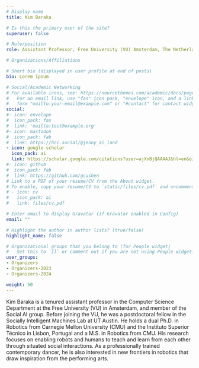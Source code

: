 ```yaml
---
# Display name
title: Kim Baraka

# Is this the primary user of the site?
superuser: false

# Role/position
role: Assistant Professor, Free University (VU) Amsterdam, The Netherland

# Organizations/Affiliations

# Short bio (displayed in user profile at end of posts)
bio: Lorem ipsum

# Social/Academic Networking
# For available icons, see: https://sourcethemes.com/academic/docs/page-builder/#icons
#   For an email link, use "fas" icon pack, "envelope" icon, and a link in the
#   form "mailto:your-email@example.com" or "#contact" for contact widget.
social:
#- icon: envelope
#  icon_pack: fas
#  link: 'mailto:test@example.org'
#- icon: mastodon
#  icon_pack: fab
#  link: https://hci.social/@jenny_ai_land
- icon: google-scholar
  icon_pack: ai
  link: https://scholar.google.com/citations?user=ajXxBjQAAAAJ&hl=en&oi=ao
#- icon: github
#  icon_pack: fab
#  link: https://github.com/gcushen
# Link to a PDF of your resume/CV from the About widget.
# To enable, copy your resume/CV to `static/files/cv.pdf` and uncomment the lines below.
# - icon: cv
#   icon_pack: ai
#   link: files/cv.pdf

# Enter email to display Gravatar (if Gravatar enabled in Config)
email: ""

# Highlight the author in author lists? (true/false)
highlight_name: false

# Organizational groups that you belong to (for People widget)
#   Set this to `[]` or comment out if you are not using People widget.
user_groups:
- Organizers
- Organizers-2023
- Organizers-2024

weight: 50
---
```


Kim Baraka is a tenured assistant professor in the Computer Science Department at the Free University (VU) in Amsterdam, and member of the Social AI group. Before joining the VU, he was a postdoctoral fellow in the Socially Intelligent Machines Lab at UT Austin. He holds a dual Ph.D. in Robotics from Carnegie Mellon University (CMU) and the Instituto Superior Técnico in Lisbon, Portugal and a M.S. in Robotics from CMU. His research focuses on enabling robots and humans to teach and learn from each other through situated social interactions. As a professionally trained contemporary dancer, he is also interested in new frontiers in robotics that draw inspiration from the performing arts.
